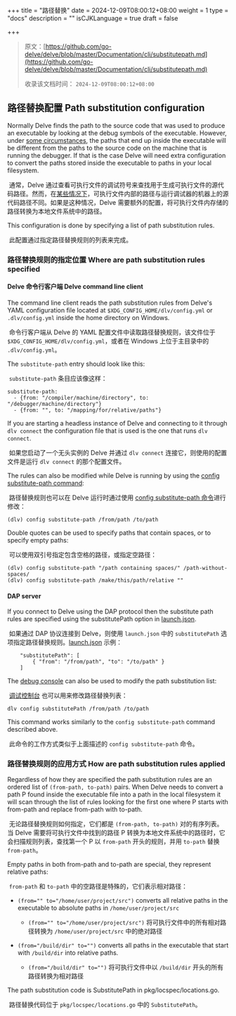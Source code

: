 +++
title = "路径替换"
date = 2024-12-09T08:00:12+08:00
weight = 1
type = "docs"
description = ""
isCJKLanguage = true
draft = false

+++

> 原文：[https://github.com/go-delve/delve/blob/master/Documentation/cli/substitutepath.md](https://github.com/go-delve/delve/blob/master/Documentation/cli/substitutepath.md)
>
> 收录该文档时间： `2024-12-09T08:00:12+08:00`

## 路径替换配置 Path substitution configuration



Normally Delve finds the path to the source code that was used to produce an executable by looking at the debug symbols of the executable. However, under [some circumstances](https://github.com/go-delve/delve/blob/master/Documentation/faq.md#substpath), the paths that end up inside the executable will be different from the paths to the source code on the machine that is running the debugger. If that is the case Delve will need extra configuration to convert the paths stored inside the executable to paths in your local filesystem.

​	通常，Delve 通过查看可执行文件的调试符号来查找用于生成可执行文件的源代码路径。然而，在[某些情况下](https://github.com/go-delve/delve/blob/master/Documentation/faq.md#substpath)，可执行文件内部的路径与运行调试器的机器上的源代码路径不同。如果是这种情况，Delve 需要额外的配置，将可执行文件内存储的路径转换为本地文件系统中的路径。

This configuration is done by specifying a list of path substitution rules.

​	此配置通过指定路径替换规则的列表来完成。

### 路径替换规则的指定位置 Where are path substitution rules specified



#### Delve 命令行客户端 Delve command line client



The command line client reads the path substitution rules from Delve's YAML configuration file located at `$XDG_CONFIG_HOME/dlv/config.yml` or `.dlv/config.yml` inside the home directory on Windows.

​	命令行客户端从 Delve 的 YAML 配置文件中读取路径替换规则，该文件位于 `$XDG_CONFIG_HOME/dlv/config.yml`，或者在 Windows 上位于主目录中的 `.dlv/config.yml`。

The `substitute-path` entry should look like this:

​	`substitute-path` 条目应该像这样：

```
substitute-path:
  - {from: "/compiler/machine/directory", to: "/debugger/machine/directory"}
  - {from: "", to: "/mapping/for/relative/paths"}
```



If you are starting a headless instance of Delve and connecting to it through `dlv connect` the configuration file that is used is the one that runs `dlv connect`.

​	如果您启动了一个无头实例的 Delve 并通过 `dlv connect` 连接它，则使用的配置文件是运行 `dlv connect` 的那个配置文件。

The rules can also be modified while Delve is running by using the [config substitute-path command](https://github.com/go-delve/delve/blob/master/Documentation/cli/README.md#config):

​	路径替换规则也可以在 Delve 运行时通过使用 [config substitute-path 命令](https://github.com/go-delve/delve/blob/master/Documentation/cli/README.md#config)进行修改：

```
(dlv) config substitute-path /from/path /to/path
```



Double quotes can be used to specify paths that contain spaces, or to specify empty paths:

​	可以使用双引号指定包含空格的路径，或指定空路径：

```
(dlv) config substitute-path "/path containing spaces/" /path-without-spaces/
(dlv) config substitute-path /make/this/path/relative ""
```



#### DAP server



If you connect to Delve using the DAP protocol then the substitute path rules are specified using the substitutePath option in [launch.json](https://github.com/golang/vscode-go/blob/master/docs/debugging.md#launchjson-attributes).

​	如果通过 DAP 协议连接到 Delve，则使用 `launch.json` 中的 `substitutePath` 选项指定路径替换规则。[launch.json](https://github.com/golang/vscode-go/blob/master/docs/debugging.md#launchjson-attributes) 示例：

```
	"substitutePath": [
		{ "from": "/from/path", "to": "/to/path" }
	]
```



The [debug console](https://github.com/golang/vscode-go/blob/master/docs/debugging.md#dlv-command-from-debug-console) can also be used to modify the path substitution list:

​	[调试控制台](https://github.com/golang/vscode-go/blob/master/docs/debugging.md#dlv-command-from-debug-console) 也可以用来修改路径替换列表：

```
dlv config substitutePath /from/path /to/path
```



This command works similarly to the `config substitute-path` command described above.

​	此命令的工作方式类似于上面描述的 `config substitute-path` 命令。

### 路径替换规则的应用方式 How are path substitution rules applied



Regardless of how they are specified the path substitution rules are an ordered list of `(from-path, to-path)` pairs. When Delve needs to convert a path P found inside the executable file into a path in the local filesystem it will scan through the list of rules looking for the first one where P starts with from-path and replace from-path with to-path.

​	无论路径替换规则如何指定，它们都是 `(from-path, to-path)` 对的有序列表。当 Delve 需要将可执行文件中找到的路径 P 转换为本地文件系统中的路径时，它会扫描规则列表，查找第一个 P 以 `from-path` 开头的规则，并用 `to-path` 替换 `from-path`。

Empty paths in both from-path and to-path are special, they represent relative paths:

​	`from-path` 和 `to-path` 中的空路径是特殊的，它们表示相对路径：

- `(from="" to="/home/user/project/src")` converts all relative paths in the executable to absolute paths in `/home/user/project/src`
  - `(from="" to="/home/user/project/src")` 将可执行文件中的所有相对路径转换为 `/home/user/project/src` 中的绝对路径

- `(from="/build/dir" to="")` converts all paths in the executable that start with `/build/dir` into relative paths.
  - `(from="/build/dir" to="")` 将可执行文件中以 `/build/dir` 开头的所有路径转换为相对路径


The path substitution code is SubstitutePath in pkg/locspec/locations.go.

​	路径替换代码位于 `pkg/locspec/locations.go` 中的 `SubstitutePath`。

